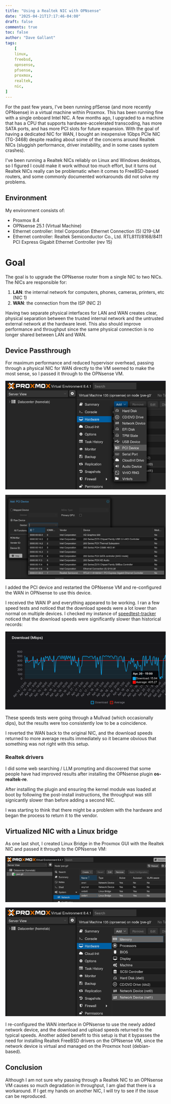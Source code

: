 ```yaml
---
title: "Using a Realtek NIC with OPNsense"
date: "2025-04-21T17:17:46-04:00"
draft: false
comments: true
toc: false
author: "Dave Gallant"
tags:
    [
    linux,
    freebsd,
    opnsense,
    pfsense,
    proxmox,
    realtek,
    nic,
]
---
```


For the past few years, I've been running pfSense (and more recently OPNsense) in a virtual machine within Proxmox. This has been running fine with a single onboard Intel NIC. A few months ago, I upgraded to a machine that has a CPU that supports hardware-accelerated transcoding, has more SATA ports, and has more PCI slots for future expansion. With the goal of having a dedicated NIC for WAN, I bought an inexpensive 1Gbps PCIe NIC (TG-3468) despite reading about some of the concerns around Realtek NICs (sluggish performance, driver instability, and in some cases system crashes).

I've been running a Realtek NICs reliably on Linux and Windows desktops, so I figured I could make it work without too much effort, but it turns out Realtek NICs really can be problematic when it comes to FreeBSD-based routers, and some commonly documented workarounds did not solve my problems.

<!--more-->

## Environment

My environment consists of:

- Proxmox 8.4
- OPNsense 25.1 (Virtual Machine)
- Ethernet controller: Intel Corporation Ethernet Connection (5) I219-LM
- Ethernet controller: Realtek Semiconductor Co., Ltd. RTL8111/8168/8411 PCI Express Gigabit Ethernet Controller (rev 15)

# Goal

The goal is to upgrade the OPNsense router from a single NIC to two NICs. The NICs are responsible for:

1. **LAN**: the internal network for computers, phones, cameras, printers, etc (NIC 1)
2. **WAN**: the connection from the ISP (NIC 2)

Having two separate physical interfaces for LAN and WAN creates clear, physical separation between the trusted internal network and the untrusted external network at the hardware level. This also should improve performance and throughput since the same physical connection is no longer shared between LAN and WAN.

## Device Passthrough

For maximum performance and reduced hypervisor overhead, passing through a physical NIC for WAN directly to the VM seemed to make the most sense, so I passed it through to the OPNsense VM.

![passthrough](./opnsense-device-passthrough.png)

![passthrough-add-pci](./opnsense-device-passthrough-add-pci.png)

I added the PCI device and restarted the OPNsense VM and re-configured the WAN in OPNsense to use this device.

I received the WAN IP and everything appeared to be working. I ran a few speed tests and noticed that the download speeds were a lot lower than normal on multiple devices. I checked my instance of [speedtest-tracker](https://docs.speedtest-tracker.dev) noticed that the download speeds were significantly slower than historical records:

![speedtest-tracker](./speedtest-tracker.png)

These speeds tests were going through a Mullvad (which occasionally dips), but the results were too consistently low to be a coincidence.

I reverted the WAN back to the original NIC, and the download speeds returned to more average results immediately so it became obvious that something was not right with this setup.

### Realtek drivers

I did some web searching / LLM prompting and discovered that some people have had improved results after installing the OPNsense plugin **os-realtek-re**.

After installing the plugin and ensuring the kernel module was loaded at boot by following the post-install instructions, the throughput was still signicantly slower than before adding a second NIC.

I was starting to think that there might be a problem with the hardware and began the process to return it to the vendor.

## Virtualized NIC with a Linux bridge

As one last shot, I created Linux Bridge in the Proxmox GUI with the Realtek NIC and passed it through to the OPNsense VM:

![linux-bridge](./linux-bridge.png)

![linux-bridge-add-network-device](./linux-bridge-add-network-device.png)

I re-configured the WAN interface in OPNsense to use the newly added network device, and the download and upload speeds returned to the typical speeds. Another added benefit to this setup is that it bypasses the need for installing Realtek FreeBSD drivers on the OPNsense VM, since the network device is virtual and managed on the Proxmox host (debian-based).


## Conclusion

Although I am not sure why passing through a Realtek NIC to an OPNsense VM causes so much degradation in throughput, I am glad that there is a workaround. If I get my hands on another NIC, I will try to see if the issue can be reproduced.
